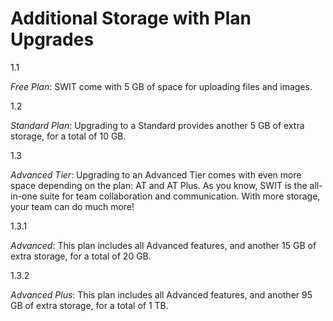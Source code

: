 # Additional Storage with Plan Upgrades

1.1

*Free Plan*: SWIT come with 5 GB of space for uploading files and images.

 1.2

*Standard Plan*: Upgrading to a Standard provides another 5 GB of extra storage, for a total of 10 GB.

 1.3

*Advanced Tier*: Upgrading to an Advanced Tier comes with even more space depending on the plan: AT and AT Plus. As you know, SWIT is the all-in-one suite for team collaboration and communication. With more storage, your team can do much more!

 1.3.1

*Advanced*: This plan includes all Advanced features, and another 15 GB of extra storage, for a total of 20 GB.

 1.3.2

*Advanced Plus*: This plan includes all Advanced features, and another 95 GB of extra storage, for a total of 1 TB.

